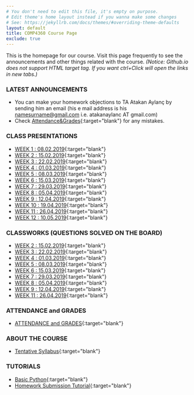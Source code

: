 ```yaml
---
# You don't need to edit this file, it's empty on purpose.
# Edit theme's home layout instead if you wanna make some changes
# See: https://jekyllrb.com/docs/themes/#overriding-theme-defaults
layout: default
title: COMP4360 Course Page
exclude: true
---
```


This is the homepage for our course. Visit this page frequently to see the announcements and other things related with the course.
_(Notice: Github.io does not support HTML target tag. If you want ctrl+Click will open the links in new tabs.)_

### **LATEST ANNOUNCEMENTS**
- You can make your homework objections to TA Atakan Aylanç by sending him an email (his e mail address is his namesurname@gmail.com i.e. atakanaylanc AT gmail.com)
- Check  [Attendance&Grades](https://docs.google.com/spreadsheets/d/e/2PACX-1vQi_SM1nSkfqj26a5iR9_oE8eUeCJTJRT6oMyfgSqM1wKN_MhCEI9A4bnHf4z16rqhzAuu0ReQ8_tE8/pubhtml?gid=1713380079&single=true){:target="blank"} for any mistakes.


### **CLASS PRESENTATIONS**
- [WEEK 1 : 08.02.2019](https://docs.google.com/presentation/d/15CgUzOMa9H-jxMAjTw6iCbmaI_RXIbR76VgI0VQywTA/edit?usp=sharing){:target="blank"}
- [WEEK 2 : 15.02.2019](https://docs.google.com/presentation/d/1O2UdqBU7esl2hefXjT58tL-HsyoXR0W2NkTjnGjs7KI/edit?usp=sharing){:target="blank"}
- [WEEK 3 : 22.02.2019](https://docs.google.com/presentation/d/1Z5A1C-5YJfBxvv9PU5XsVAbEJOQL2FSjMqXx4Mgrjw4/edit?usp=sharing){:target="blank"}
- [WEEK 4 : 01.03.2019](https://docs.google.com/presentation/d/1Gvex7kBatRdGSkWi2Oswka5tSqSH96vJKhifdbTwk-s/edit?usp=sharing){:target="blank"}
- [WEEK 5 : 08.03.2019](https://docs.google.com/presentation/d/17lvy9iskqvM3bwX0xjWmH7Izf5cKoODoSJxU6TbD4EI/edit?usp=sharing){:target="blank"}
- [WEEK 6 : 15.03.2019](https://docs.google.com/presentation/d/1M7cK_4GWfhX_0vF-xmszKCt7pt-CWypCDSpoCzFZdkQ/edit?usp=sharing){:target="blank"}
- [WEEK 7 : 29.03.2019](https://docs.google.com/presentation/d/1P0os3FKkciMgORB1HgM7tiny86lNCmjFOHWoafAmrTY/edit?usp=sharing){:target="blank"}
- [WEEK 8 : 05.04.2019](https://docs.google.com/presentation/d/1KBgte4ZcsGc36tN689axh8NHIqbqIx9vgN1ifz7txFA/edit?usp=sharing){:target="blank"}
- [WEEK 9 : 12.04.2019](https://docs.google.com/presentation/d/18vd5h2m5H0RZOA9NL9VmIIshON1AVVhjz1Ee-6KRP-o/edit?usp=sharing){:target="blank"} 
- [WEEK 10 : 19.04.2019](https://docs.google.com/presentation/d/16ZbTLkonUmLT84fmr5YkaQGhS19wo2FDUwOdizetpD0/edit?usp=sharing){:target="blank"} 
- [WEEK 11 : 26.04.2019](https://docs.google.com/presentation/d/1kTV2v0KdSbiLW8X9Il9in1o_7_cNpYILlhJWtoLv9P0/edit?usp=sharing){:target="blank"} 
- [WEEK 12 : 10.05.2019](https://docs.google.com/presentation/d/1R_l438lDDtcl5yop73iivP05eWNepm7R2r3P1qRwqr8/edit?usp=sharing){:target="blank"} 

### **CLASSWORKS (QUESTIONS SOLVED ON THE BOARD)**
- [WEEK 2 : 15.02.2019](https://drive.google.com/file/d/1qb9JY9PVwFaVk32ryVhdJZlnNNRG5-Cn/view?usp=sharing){:target="blank"} 
- [WEEK 3 : 22.02.2019](https://drive.google.com/file/d/1fcbMnKurMGWu5h0__9KzjubLTlIN66Q2/view?usp=sharing){:target="blank"} 
- [WEEK 4 : 01.03.2019](https://drive.google.com/file/d/1dZuS9DygKwkiDavm2ChuUs3Q4ro3dvNg/view?usp=sharing){:target="blank"} 
- [WEEK 5 : 08.03.2019](https://drive.google.com/file/d/1gS3oznj5NFRwnzKLKPwtjTzLL7g_lJuN/view?usp=sharing){:target="blank"} 
- [WEEK 6 : 15.03.2019](https://drive.google.com/file/d/1rpN7VlbwSruq7umRSWToyFugCW4gH8qd/view?usp=sharing){:target="blank"} 
- [WEEK 7 : 29.03.2019](https://drive.google.com/file/d/1Fmg1xe2tlpTolTXC5DWcV2YvhC4MglcR/view?usp=sharing){:target="blank"} 
- [WEEK 8 : 05.04.2019](https://drive.google.com/file/d/18MYib07xkRKeMYJrixgoE-tJXhTHCfrl/view?usp=sharing){:target="blank"} 
- [WEEK 9 : 12.04.2019](https://drive.google.com/file/d/1oW3qGxaJjV8C5FhQacIgnJCCTZRnskYv/view?usp=sharing){:target="blank"} 
- [WEEK 11 : 26.04.2019](https://drive.google.com/file/d/1AwYLPmhjwTMPzHadfTcPsRsGc7BtO4J8/view?usp=sharing){:target="blank"} 

<!-- ### **HOMEWORK**
- [Homework 5](/homeworks/homework-05/){:target="blank"}
-->


### **ATTENDANCE and GRADES**
- [ATTENDANCE and GRADES](https://docs.google.com/spreadsheets/d/e/2PACX-1vQi_SM1nSkfqj26a5iR9_oE8eUeCJTJRT6oMyfgSqM1wKN_MhCEI9A4bnHf4z16rqhzAuu0ReQ8_tE8/pubhtml?gid=1713380079&multiple=true){:target="blank"}

### **ABOUT THE COURSE**
- [Tentative Syllabus](syllabus/){:target="blank"}

### **TUTORIALS**
- [Basic Python](/tutorials/basic-python-tutorial/){:target="blank"}
- [Homework Submission Tutorial](/tutorials/homework-submission-tutorial/){:target="blank"}

<!-- 
### **PYTHON SCRIPTS**
 - You can reach the sample python scripts we see in the lectures [here](https://github.com/comp4360/comp4360.github.io/tree/master/scripts){:target="blank"}.
-->
